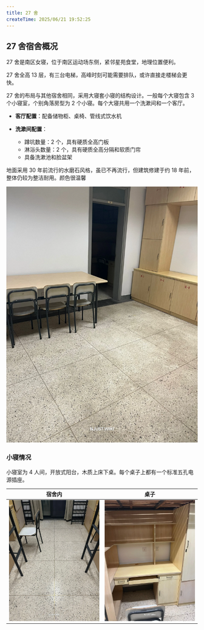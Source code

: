 ```yaml
---
title: 27 舍
createTime: 2025/06/21 19:52:25
---
```

## 27 舍宿舍概况

27 舍是南区女寝，位于南区运动场东侧，紧邻星苑食堂，地理位置便利。  

27 舍全高 13 层，有三台电梯，高峰时刻可能需要排队，或许直接走楼梯会更快。 

27 舍的布局与其他宿舍相同，采用大寝套小寝的结构设计。一般每个大寝包含 3 个小寝室，个别角落房型为 2 个小寝。每个大寝共用一个洗漱间和一个客厅。  

- **客厅配置**：配备储物柜、桌椅、管线式饮水机  

- **洗漱间配置**：
  - 蹲坑数量：2 个，具有硬质全高门板
  - 淋浴头数量：2 个，具有硬质全高分隔和软质门帘
  - 具备洗漱池和脸盆架

地面采用 30 年前流行的水磨石风格，虽已不再流行，但建筑修建于约 18 年前，整体仍较为整洁耐用。颜色很温馨

![大寝客厅](static/27_2.webp) 

### 小寝情况

小寝室为 4 人间，开放式阳台，木质上床下桌。每个桌子上都有一个标准五孔电源插座。   

| 宿舍内 | 桌子 |
|:------:|:----:|
| ![2](static/27_3.webp) | ![3](static/27_1.webp) |
